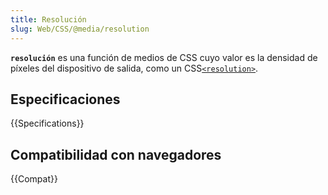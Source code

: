 ```yaml
---
title: Resolución
slug: Web/CSS/@media/resolution
---
```


**`resolución`** es una función de medios de CSS cuyo valor es la densidad de píxeles del dispositivo de salida, como un CSS[`<resolution>`](/es/docs/Web/CSS/resolution).

## Especificaciones

{{Specifications}}

## Compatibilidad con navegadores

{{Compat}}
